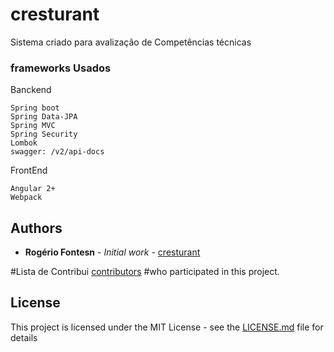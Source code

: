 # cresturant

Sistema criado para avalização de Competências técnicas

### frameworks Usados

Banckend

```
Spring boot
Spring Data-JPA
Spring MVC
Spring Security
Lombok
swagger: /v2/api-docs
```

FrontEnd

```
Angular 2+
Webpack
```
## Authors

* **Rogério Fontesn** - *Initial work* - [cresturant](https://github.com/rogeriofontes)

#Lista de Contribui [contributors](https://github.com/cresturant/project/contributors) #who participated in this project.

## License

This project is licensed under the MIT License - see the [LICENSE.md](LICENSE.md) file for details
